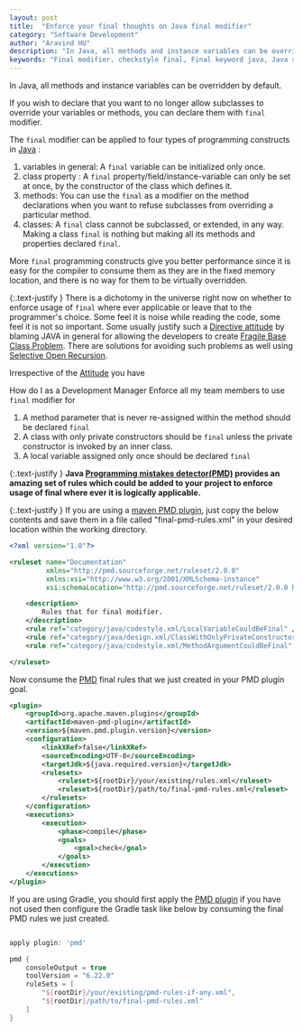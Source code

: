 ```yaml
---
layout: post
title:  "Enforce your final thoughts on Java final modifier"
category: "Software Development"
author: "Aravind HU"
description: "In Java, all methods and instance variables can be overridden by default. If you wish to declare that you want to no longer allow subclasses to override your variables or methods, you can declare them with <b>final</b> modifier"
keywords: "Final modifier, checkstyle final, Final keyword java, Java seal classes, prevent overriding methods and variables"
---
```


In Java, all methods and instance variables can be overridden by default.

If you wish to declare that you want to no longer allow subclasses to override your variables or methods, you can declare them with ```final``` modifier.

The ```final``` modifier can be applied to four types of programming constructs in [Java](software%20development/2015/12/12/java-terminologies.html) :

1. variables in general: A ```final``` variable can be initialized only once.
2. class property : A ```final``` property/field/instance-variable can only be set at once, by the constructor of the class which defines it.
3. methods:  You can use the ```final``` as a modifier on the method declarations when you want to refuse subclasses from overriding a particular method.
4. classes: A ```final``` class cannot be subclassed, or extended, in any way.  Making a class ```final``` is nothing but making all its methods and properties declared ```final```.

More ```final``` programming constructs give you better performance since it is easy for the compiler to consume them as they are in the fixed memory location, and there is no way for them to be virtually overridden.

{:.text-justify }
There is a  dichotomy in the universe right now on whether to enforce usage of ```final``` where ever applicable or leave that to the programmer's choice.  Some feel it is noise while reading the code, some feel it is not so important.
Some usually justify such a [Directive attitude](https://martinfowler.com/bliki/DirectingAttitude.html) by blaming JAVA in general for allowing the developers to create [Fragile Base Class Problem](https://wiki.c2.com/?FragileBaseClassProblem).
There are solutions for avoiding such problems as well using [Selective Open Recursion](https://www.cs.cmu.edu/~aldrich/papers/selective-open-recursion.pdf).

Irrespective of the [Attitude](https://martinfowler.com/bliki/SoftwareDevelopmentAttitude.html) you have

How do I as a  Development Manager Enforce all my team members to use ```final``` modifier for

1. A method parameter that is never re-assigned within the method should be declared ```final```
2. A class with only private constructors should be ```final``` unless the private constructor is invoked by an inner class.
3. A local variable assigned only once should be declared ```final```

{:.text-justify }
**Java [Programming mistakes detector(PMD)](https://pmd.github.io/pmd/index.html)  provides an amazing set of rules which could be added to your project to enforce usage of final where ever it is logically applicable.**

{:.text-justify }
If you are using a [maven PMD plugin](https://maven.apache.org/plugins/maven-pmd-plugin/), just copy the below contents and save them in a file called "final-pmd-rules.xml" in your desired location within the working directory.

```xml
<?xml version="1.0"?>

<ruleset name="Documentation"
         xmlns="http://pmd.sourceforge.net/ruleset/2.0.0"
         xmlns:xsi="http://www.w3.org/2001/XMLSchema-instance"
         xsi:schemaLocation="http://pmd.sourceforge.net/ruleset/2.0.0 https://pmd.sourceforge.io/ruleset_2_0_0.xsd">

    <description>
        Rules that for final modifier.
    </description>
    <rule ref="category/java/codestyle.xml/LocalVariableCouldBeFinal" />
    <rule ref="category/java/design.xml/ClassWithOnlyPrivateConstructorsShouldBeFinal" />
    <rule ref="category/java/codestyle.xml/MethodArgumentCouldBeFinal" />

</ruleset>
```

Now consume the [PMD](https://pmd.github.io/pmd/index.html) final rules that we just created in your PMD plugin goal. 

```xml
<plugin>
    <groupId>org.apache.maven.plugins</groupId>
    <artifactId>maven-pmd-plugin</artifactId>
    <version>${maven.pmd.plugin.version}</version>
    <configuration>
        <linkXRef>false</linkXRef>
        <sourceEncoding>UTF-8</sourceEncoding>
        <targetJdk>${java.required.version}</targetJdk>
        <rulesets>
            <ruleset>${rootDir}/your/existing/rules.xml</ruleset>
            <ruleset>${rootDir}/path/to/final-pmd-rules.xml</ruleset>
        </rulesets>
    </configuration>
    <executions>
        <execution>
            <phase>compile</phase>
            <goals>
                <goal>check</goal>
            </goals>
        </execution>
    </executions>
</plugin>
```

If you are using Gradle, you should first apply the [PMD plugin](https://docs.gradle.org/current/userguide/pmd_plugin.html) if you have not used then configure the Gradle task like below by consuming the final PMD rules we just created.

```groovy

apply plugin: 'pmd'

pmd {
    consoleOutput = true
    toolVersion = "6.22.0"
    ruleSets = [
        "${rootDir}/your/existing/pmd-rules-if-any.xml",
        "${rootDir}/path/to/final-pmd-rules.xml"
    ]
}

```
